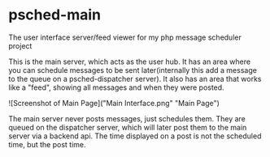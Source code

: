 psched-main
===========

The user interface server/feed viewer for my php message scheduler project

This is the main server, which acts as the user hub. It has an area where you can schedule messages to be sent later(internally this add a message to the queue on a psched-dispatcher server). It also has an area that works like a "feed", showing all messages and when they were posted.

![Screenshot of Main Page]("Main Interface.png" "Main Page")

The main server never posts messages, just schedules them. They are queued on the dispatcher server, which will later post them to the main server via a backend api. The time displayed on a post is not the scheduled time, but the post time.

